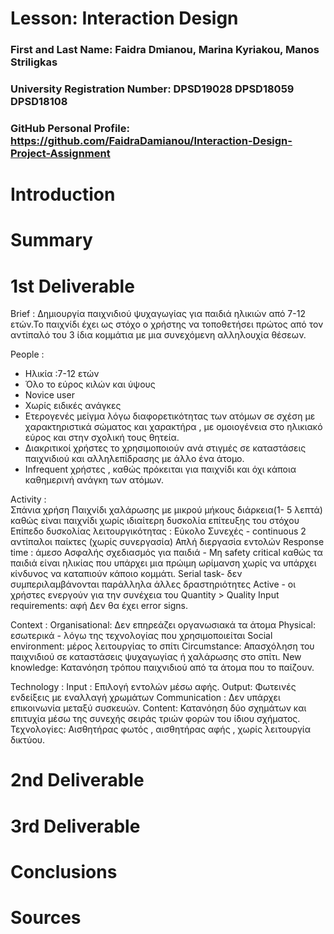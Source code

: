 # Lesson: Interaction Design

### First and Last Name: Faidra Dmianou, Marina Kyriakou, Manos Striligkas
### University Registration Number: DPSD19028 DPSD18059 DPSD18108 

### GitHub Personal Profile: https://github.com/FaidraDamianou/Interaction-Design-Project-Assignment

# Introduction

# Summary


# 1st Deliverable
Brief : Δημιουργία παιχνιδιού ψυχαγωγίας για παιδιά ηλικιών από 7-12 ετών.Το παιχνίδι έχει ως στόχο ο χρήστης να τοποθετήσει πρώτος από τον αντίπαλό του 3 ίδια κομμάτια με μια συνεχόμενη αλληλουχία θέσεων.   

People : 
<ul>
<li>Ηλικία :7-12 ετών</li>
<li>Όλο το εύρος κιλών και ύψους </li>
<li>Novice user </li>
<li>Χωρίς ειδικές ανάγκες</li>
<li>Ετερογενές μείγμα λόγω διαφορετικότητας των ατόμων σε σχέση με χαρακτηριστικά σώματος και χαρακτήρα , με ομοιογένεια στο ηλικιακό εύρος και στην σχολική τους θητεία. </li>
<li>Διακριτικοί χρήστες το χρησιμοποιούν ανά στιγμές σε καταστάσεις παιχνιδιού και αλληλεπίδρασης με άλλο ένα άτομο.</li>
<li>Infrequent χρήστες , καθώς πρόκειται για παιχνίδι και όχι κάποια καθημερινή ανάγκη των ατόμων.</li>
</ul>

Activity :  
Σπάνια χρήση
Παιχνίδι χαλάρωσης με μικρού μήκους διάρκεια(1- 5 λεπτά) καθώς είναι παιχνίδι χωρίς ιδιαίτερη δυσκολία επίτευξης του στόχου
Επίπεδο δυσκολίας λειτουργικότητας : Εύκολο 
Συνεχές - continuous 
2 αντίπαλοι παίκτες (χωρίς συνεργασία)
Απλή διεργασία εντολών
Response time : άμεσο 
Ασφαλής σχεδιασμός για παιδιά - Μη safety critical καθώς τα παιδιά είναι ηλικίας που υπάρχει μια πρώιμη ωρίμανση χωρίς να υπάρχει κίνδυνος να καταπιούν κάποιο κομμάτι.
Serial task- δεν συμπεριλαμβάνονται παράλληλα άλλες δραστηριότητες 
Active - οι χρήστες ενεργούν για την συνέχεια του 
Quantity > Quality 
Input requirements: αφή 
Δεν θα έχει error signs. 

Context :
Organisational: Δεν επηρεάζει οργανωσιακά τα άτομα
Physical: εσωτερικά - λόγω της τεχνολογίας που χρησιμοποιείται 
Social environment: μέρος λειτουργίας το σπίτι
Circumstance: Απασχόληση του παιχνιδιού σε καταστάσεις ψυχαγωγίας ή χαλάρωσης στο σπίτι.
New knowledge: Κατανόηση τρόπου παιχνιδιού από τα άτομα που το παίζουν.

Technology : 
Input : Επιλογή εντολών μέσω αφής. 
Output: Φωτεινές ενδείξεις με εναλλαγή χρωμάτων
Communication : Δεν υπάρχει επικοινωνία μεταξύ συσκευών.
Content: Κατανόηση δύο σχημάτων και επιτυχία μέσω της συνεχής σειράς τριών φορών του ίδιου σχήματος.
Τεχνολογίες: Αισθητήρας φωτός , αισθητήρας αφής , χωρίς λειτουργία δικτύου.





# 2nd Deliverable


# 3rd Deliverable 


# Conclusions


# Sources

